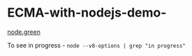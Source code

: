 # ECMA-with-nodejs-demo-

[node.green](https://node.green/)

To see in progress - `node --v8-options | grep "in progress"`
